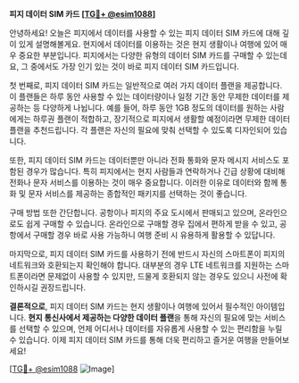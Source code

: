 **피지 데이터 SIM 카드 [[TG💪+ @esim1088](https://t.me/s/esim1088)]**

안녕하세요! 오늘은 피지에서 데이터를 사용할 수 있는 피지 데이터 SIM 카드에 대해 깊이 있게 설명해볼게요. 현지에서 데이터를 이용하는 것은 현지 생활이나 여행에 있어 매우 중요한 부분입니다. 피지에서는 다양한 유형의 데이터 SIM 카드를 구매할 수 있는데요, 그 중에서도 가장 인기 있는 것이 바로 피지 데이터 SIM 카드입니다.

첫 번째로, 피지 데이터 SIM 카드는 일반적으로 여러 가지 데이터 플랜을 제공합니다. 이 플랜들은 하루 동안 사용할 수 있는 데이터량이나 일정 기간 동안 무제한 데이터를 제공하는 등 다양하게 나뉩니다. 예를 들어, 하루 동안 1GB 정도의 데이터를 원하는 사람에게는 하루권 플랜이 적합하고, 장기적으로 피지에서 생활할 예정이라면 무제한 데이터 플랜을 추천드립니다. 각 플랜은 자신의 필요에 맞춰 선택할 수 있도록 디자인되어 있습니다.

또한, 피지 데이터 SIM 카드는 데이터뿐만 아니라 전화 통화와 문자 메시지 서비스도 포함된 경우가 많습니다. 특히 피지에서는 현지 사람들과 연락하거나 긴급 상황에 대비해 전화나 문자 서비스를 이용하는 것이 매우 중요합니다. 이러한 이유로 데이터와 함께 통화 및 문자 서비스를 제공하는 종합적인 패키지를 선택하는 것이 좋습니다.

구매 방법 또한 간단합니다. 공항이나 피지의 주요 도시에서 판매되고 있으며, 온라인으로도 쉽게 구매할 수 있습니다. 온라인으로 구매할 경우 집에서 편하게 받을 수 있고, 공항에서 구매할 경우 바로 사용 가능하니 여행 준비 시 유용하게 활용할 수 있답니다.

마지막으로, 피지 데이터 SIM 카드를 사용하기 전에 반드시 자신의 스마트폰이 피지의 네트워크와 호환되는지 확인해야 합니다. 대부분의 경우 LTE 네트워크를 지원하는 스마트폰이라면 문제없이 사용할 수 있지만, 드물게 호환되지 않는 경우도 있으니 사전에 확인하시길 권장드립니다.

**결론적으로**, 피지 데이터 SIM 카드는 현지 생활이나 여행에 있어서 필수적인 아이템입니다. **현지 통신사에서 제공하는 다양한 데이터 플랜**을 통해 자신의 필요에 맞는 서비스를 선택할 수 있으며, 언제 어디서나 데이터를 자유롭게 사용할 수 있는 편리함을 누릴 수 있습니다. 이제 피지 데이터 SIM 카드를 통해 더욱 편리하고 즐거운 여행을 만들어보세요!

[[TG💪+ @esim1088](https://t.me/s/esim1088) ![Image](https://i.postimg.cc/Y0z9fWf4/image.png)]